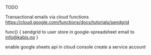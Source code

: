 TODO 

Transactional emails via cloud functions 
https://cloud.google.com/functions/docs/tutorials/sendgrid

func() {
sendgrid to user
store in google-spreadsheet
email to info@kabis.no
}

enable google sheets api in cloud console
create a service account
